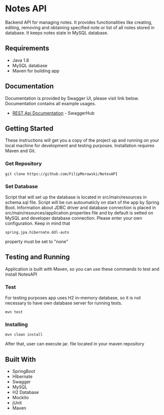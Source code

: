 # Notes API

Backend API for managing notes. It provides functionalities like creating, editing, removing and obtaining specified note or list of all notes stored in database. It keeps notes state in MySQL database.

## Requirements

* Java 1.8
* MySQL database
* Maven for building app

## Documentation

Documentation is provided by Swagger UI, please visit link below. Documentation contains all example usages.

* [REST Api Documentation](https://app.swaggerhub.com/apis/Filip-Morawski/NotesAPI/1.0) - SwaggerHub

## Getting Started

These instructions will get you a copy of the project up and running on your local machine for development and testing purposes.
Installation requires Maven and Git.

### Get Repository

```
git clone https://github.com/FilipMorawski/NotesAPI
```
### Set Database

Script that will set up the database is located in src/main/resources in schema.sql file. Script will be run autoumaticly on start of the app by Spring Boot.
Information about JDBC driver and database connection is placed in src/main/resources/application.properties file and by default is setted on MySQL and developer database connection. Please enter your own configuration. Keep in mind that 
```
spring.jpa.hibernate.ddl-auto
```
property must be set to "none"

## Testing and Running

Application is built with Maven, so you can use these commands to test and install NotesAPI

### Test

For testing purposes app uses H2 in-memory database, so it is not necessary to have own database server for running tests.

```
mvn test
```

### Installing

```
mvn clean install
```
After that, user can execute jar. file located in your maven repository


## Built With

* SpringBoot
* Hibernate
* Swagger
* MySQL
* H2 Database
* Mockito
* jUnit
* Maven

